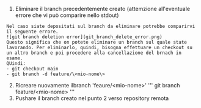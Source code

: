 1. Eliminare il branch precedentemente creato (attemzione all'eventuale errore che vi può comparire nello stdout)
```
Nel caso siate depositati sul branch da eliminare potrebbe comparirvi il seguente errore.
![git branch deletion error](git_branch_delete_error.png)
Questo significa che on potete eliminare un branch sul quale state lavorando. Per eliminarlo, quindi, bisogna effettuare un checkout su un altro branch e poi procedere alla cancellazione del brnach in esame.
QUindi:
- git checkout main
- git branch -d feature/\<mio-nome\> 
```
2. Ricreare nuovamente ilbranch 'feaure/\<mio-nome\>'
'''
git branch feature/\<mio-nome\>
'''
3. Pushare il branch creato nel punto 2 verso repository remota